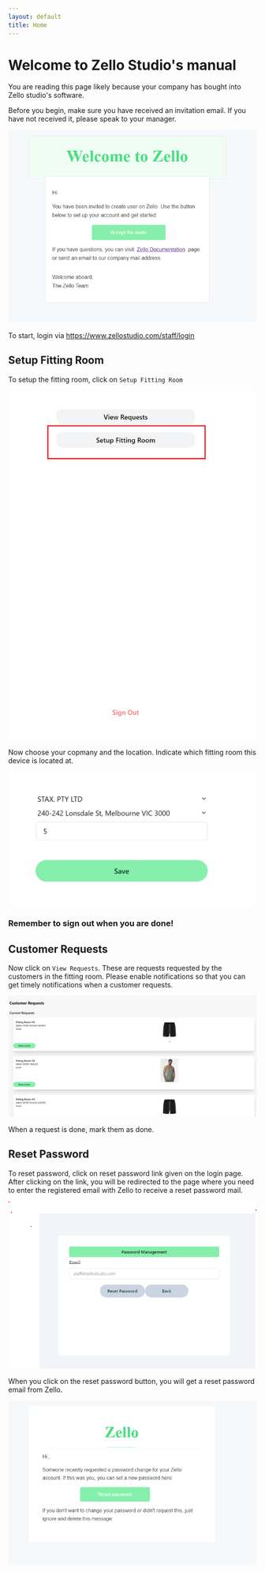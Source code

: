 ```yaml
---
layout: default
title: Home
---
```


# Welcome to Zello Studio's manual

You are reading this page likely because your company has bought into Zello studio's software. 



Before you begin, make sure you have received an invitation email. If you have not received it, please speak to your manager. 

![invite email](assets/images/inviteEmail.png)

To start, login via https://www.zellostudio.com/staff/login

## Setup Fitting Room

To setup the fitting room, click on `Setup Fitting Room`

![index_staff](assets/images/index_staff.png)

Now choose your copmany and the location. Indicate which fitting room this device is located at. 

![fitting_room_setup](assets/images/fitting_room_setup.png)

### Remember to sign out when you are done!


## Customer Requests

Now click on `View Requests`. These are requests requested by the customers in the fitting room. Please enable notifications so that you can get timely 
notifications when a customer requests. 

![customer_requests](assets/images/customer_requests.png)

When a request is done, mark them as done. 

## Reset Password

To reset password, click on reset password link given on the login page. After clicking on the link, you will be redirected to the page where you need to enter the registered email with Zello to receive a reset password mail.

![reset_password_home](assets/images/reset_password_home.png)

When you click on the reset password button, you will get a reset password email from Zello.

![reset_password](assets/images/reset_password.png)

